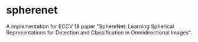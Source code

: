 # spherenet
A implementation for ECCV 18 paper "SphereNet: Learning Spherical Representations for Detection and Classification in Omnidirectional Images".
